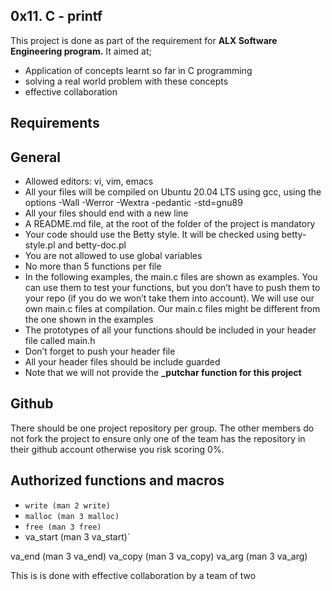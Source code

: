 0x11. C - printf
 --------------
This project is done as part of the requirement for **ALX Software Engineering program.** It aimed at;
 - Application of concepts learnt so far in C programming
 - solving a real world problem with these concepts
 - effective collaboration

Requirements
  -----------------
## General
 - Allowed editors: vi, vim, emacs
 - All your files will be compiled on Ubuntu 20.04 LTS using gcc, using the options -Wall -Werror -Wextra -pedantic -std=gnu89
 - All your files should end with a new line
 - A README.md file, at the root of the folder of the project is mandatory
 - Your code should use the Betty style. It will be checked using betty-style.pl and betty-doc.pl
 - You are not allowed to use global variables
 - No more than 5 functions per file
 - In the following examples, the main.c files are shown as examples. You can use them to test your functions, but you don’t have to push them to your repo (if you do we won’t take them into account). We will use our own main.c files at compilation. Our main.c files might be different from the one shown in the examples
 - The prototypes of all your functions should be included in your header file called main.h
 - Don’t forget to push your header file
 - All your header files should be include guarded
 - Note that we will not provide the **_putchar function for this project**

Github
 --------------
There should be one project repository per group. The other members do not fork the project to ensure only one of the team has the repository in their github account otherwise you risk scoring 0%.

Authorized functions and macros
  ----------------
 - `write (man 2 write)`
 - `malloc (man 3 malloc)`
 - `free (man 3 free)`
 - va_start (man 3 va_start)`

va_end (man 3 va_end)
va_copy (man 3 va_copy)
va_arg (man 3 va_arg)



This is is done with effective collaboration by a team of two

